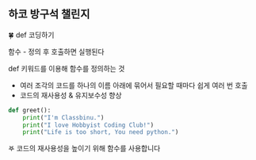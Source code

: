 ## 하코 방구석 챌린지 

🍀 def 코딩하기 


함수 - 정의 후 호출하면 실행된다

def 키워드를 이용해 함수를 정의하는 것
- 여러 조각의 코드를 하나의 이름 아래에 묶어서 필요할 때마다 쉽게 여러 번 호출
- 코드의 재사용성 & 유지보수성 향상

```python
def greet():
    print("I'm Classbinu.")
    print("I love Hobbyist Coding Club!")
    print("Life is too short, You need python.")
```

𖤐 코드의 재사용성을 높이기 위해 함수를 사용합니다

## 
